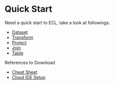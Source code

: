 # Quick Start

Need a quick start to ECL, take a look at followings:

- [Dataset](./MainConcepts/dataset.md)
- [Transform](./AdvanceConcepts/transform.md)
- [Project](./AdvanceConcepts/project.md)
- [Join](./AdvanceConcepts/join.md)
- [Table](./AdvanceConcepts/table.md)

References to Download

- [Cheat Sheet](./References/ECL_Cheat_Sheet.pdf)
- [Cloud IDE Setup](./References/CloudIDE-Setup.pdf)
